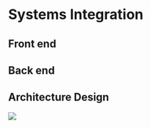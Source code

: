 # **Systems Integration**

## Front end

## Back end

## Architecture Design
![](https://i.imgur.com/wIaupDO.png)
